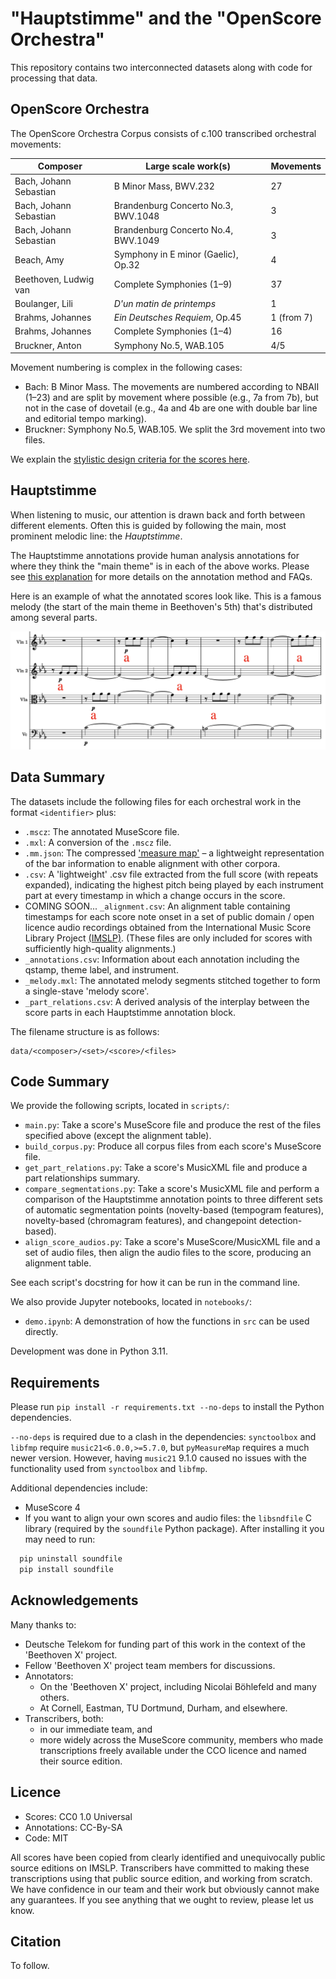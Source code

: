 # "Hauptstimme" and the "OpenScore Orchestra"

This repository contains two interconnected datasets along with code for processing that data.


## OpenScore Orchestra

The OpenScore Orchestra Corpus consists of c.100 transcribed orchestral movements:

| Composer               | Large scale work(s)                 | Movements  |
|------------------------|-------------------------------------|------------|
| Bach, Johann Sebastian | B Minor Mass, BWV.232               | 27         |
| Bach, Johann Sebastian | Brandenburg Concerto No.3, BWV.1048 | 3          |
| Bach, Johann Sebastian | Brandenburg Concerto No.4, BWV.1049 | 3          |
| Beach, Amy             | Symphony in E minor (Gaelic), Op.32 | 4          |
| Beethoven, Ludwig van  | Complete Symphonies (1–9)           | 37         |
| Boulanger, Lili        | _D'un matin de printemps_           | 1          |
| Brahms, Johannes       | _Ein Deutsches Requiem_, Op.45      | 1 (from 7) |
| Brahms, Johannes       | Complete Symphonies (1–4)           | 16         |
| Bruckner, Anton        | Symphony No.5, WAB.105              | 4/5        |

Movement numbering is complex in the following cases:
- Bach: B Minor Mass. The movements are numbered according to NBAII (1–23) and are split by movement where possible (e.g., 7a from 7b), but not in the case of dovetail (e.g., 4a and 4b are one with double bar line and editorial tempo marking).
- Bruckner: Symphony No.5, WAB.105. We split the 3rd movement into two files.

We explain the [stylistic design criteria for the scores here](docs/score_design.md).


## Hauptstimme

When listening to music, our attention is drawn back and forth between different elements.
Often this is guided by following the main, most prominent melodic line: the _Hauptstimme_.

The Hauptstimme annotations provide human analysis annotations for where they think the "main theme" is in each of the above works. 
Please see [this explanation](docs/annotation.md)
for more details on the annotation method and FAQs.

Here is an example of what the annotated scores look like.
This is a famous melody (the start of the main theme in Beethoven's 5th)
that's distributed among several parts.

![Annotated score extract](docs/hauptstimme_extract.png)


## Data Summary

The datasets include the following files for each orchestral work in the format `<identifier>` plus:
- `.mscz`: The annotated MuseScore file.
- `.mxl`: A conversion of the `.mscz` file.
- `.mm.json`: The compressed ['measure map'](https://dl.acm.org/doi/10.1145/3625135.3625136) – a lightweight representation of the bar information to enable alignment with other corpora.
- `.csv`: A 'lightweight' .csv file extracted from the full score (with repeats expanded), indicating the highest pitch being played by each instrument part at every timestamp in which a change occurs in the score.
- COMING SOON...
`_alignment.csv`: An alignment table containing timestamps for each score note onset in a set of public domain / open licence audio recordings obtained from the International Music Score Library Project [(IMSLP)](https://imslp.org). (These files are only included for scores with sufficiently high-quality alignments.)
- `_annotations.csv`: Information about each annotation including the qstamp, theme label, and instrument.
- `_melody.mxl`: The annotated melody segments stitched together to form a single-stave 'melody score'.
- `_part_relations.csv`: A derived analysis of the interplay between the score parts in each Hauptstimme annotation block.

The filename structure is as follows:
```
data/<composer>/<set>/<score>/<files>
```


## Code Summary

We provide the following scripts, located in `scripts/`:
- `main.py`: Take a score's MuseScore file and produce the rest of the files specified above (except the alignment table).
- `build_corpus.py`: Produce all corpus files from each score's MuseScore file.
- `get_part_relations.py`: Take a score's MusicXML file and produce a part relationships summary.
- `compare_segmentations.py`: Take a score's MusicXML file and perform a comparison of the Hauptstimme annotation points to three different sets of automatic segmentation points (novelty-based (tempogram features), novelty-based (chromagram features), and changepoint detection-based).
- `align_score_audios.py`: Take a score's MuseScore/MusicXML file and a set of audio files, then align the audio files to the score, producing an alignment table.

See each script's docstring for how it can be run in the command line.

We also provide Jupyter notebooks, located in `notebooks/`:
- `demo.ipynb`: A demonstration of how the functions in `src` can be used directly.
<!-- - `proofs_of_concept.ipynb`: Code showcasing how the comparison of Hauptstimme annotations and video annotations for two proofs of concept (as seen in the paper) was conducted. -->

<!-- Possible future TODOs:
- Renumbering scores based on measure maps.
- Analysis of hypotheses such as 'loud dynamic and lots of unison = camera on whole orchestra'.
- Distance between melodic blocks and clustering.
- Extracting all instances of a particular theme.
- Allowing multiple annotations at the same timestamp (currently causes issues with the part relationship summaries, but would be useful in the case of polyphony).
- Produce instrument range data and other data summaries.
(see `range_data_adler_chon_huron_devlieger.csv`) -->

Development was done in Python 3.11. 


## Requirements

Please run `pip install -r requirements.txt --no-deps` to install the Python dependencies. 

`--no-deps` is required due to a clash in the dependencies: `synctoolbox` and `libfmp` require `music21<6.0.0,>=5.7.0`, but `pyMeasureMap` requires a much newer version. However, having `music21` 9.1.0 caused no issues with the functionality used from `synctoolbox` and `libfmp`.

Additional dependencies include:
- MuseScore 4
- If you want to align your own scores and audio files: the `libsndfile` C library (required by the `soundfile` Python package). After installing it you may need to run:
```bash
  pip uninstall soundfile
  pip install soundfile
```


## Acknowledgements

Many thanks to:
- Deutsche Telekom for funding part of this work in the context of the 'Beethoven X' project.
- Fellow 'Beethoven X' project team members for discussions.
- Annotators:
  - On the 'Beethoven X' project, including Nicolai Böhlefeld and many others.
  - At Cornell, Eastman, TU Dortmund, Durham, and elsewhere.
- Transcribers, both:
  - in our immediate team, and 
  - more widely across the MuseScore community, members who made transcriptions freely available under the CCO licence and named their source edition.

  
## Licence 

- Scores: CC0 1.0 Universal
- Annotations: CC-By-SA
- Code: MIT

All scores have been copied from clearly identified and unequivocally public source editions on IMSLP.
Transcribers have committed to making these transcriptions using that public source edition, and working from scratch.
We have confidence in our team and their work but obviously cannot make any guarantees.
If you see anything that we ought to review, please let us know.


## Citation

To follow.

